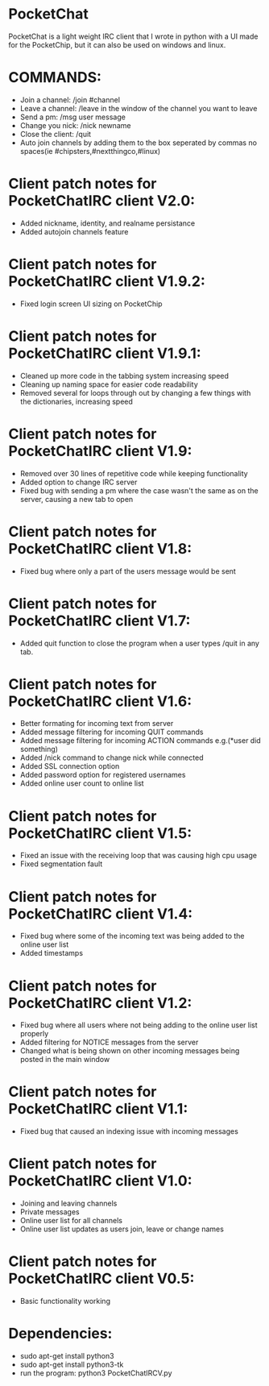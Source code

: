 # PocketChat
PocketChat is a light weight IRC client that I wrote in python with a UI made for the PocketChip, but
it can also be used on windows and linux.

# COMMANDS:
- Join a channel: /join #channel
- Leave a channel: /leave in the window of the channel you want to leave
- Send a pm: /msg user message
- Change you nick: /nick newname
- Close the client: /quit
- Auto join channels by adding them to the box seperated by commas no spaces(ie #chipsters,#nextthingco,#linux)

# Client patch notes for PocketChatIRC client V2.0:
- Added nickname, identity, and realname persistance
- Added autojoin channels feature

# Client patch notes for PocketChatIRC client V1.9.2:
- Fixed login screen UI sizing on PocketChip

# Client patch notes for PocketChatIRC client V1.9.1:
- Cleaned up more code in the tabbing system increasing speed
- Cleaning up naming space for easier code readability
- Removed several for loops through out by changing a few things with the dictionaries, increasing speed

# Client patch notes for PocketChatIRC client V1.9:
- Removed over 30 lines of repetitive code while keeping functionality
- Added option to change IRC server
- Fixed bug with sending a pm where the case wasn't the same as on the server, causing a new tab to open

# Client patch notes for PocketChatIRC client V1.8:
- Fixed bug where only a part of the users message would be sent

# Client patch notes for PocketChatIRC client V1.7:
- Added quit function to close the program when a user types /quit in any tab.

# Client patch notes for PocketChatIRC client V1.6:
- Better formating for incoming text from server
- Added message filtering for incoming QUIT commands
- Added message filtering for incoming ACTION commands e.g.(*user did something)
- Added /nick command to change nick while connected
- Added SSL connection option
- Added password option for registered usernames
- Added online user count to online list

# Client patch notes for PocketChatIRC client V1.5:
- Fixed an issue with the receiving loop that was causing high cpu usage
- Fixed segmentation fault

# Client patch notes for PocketChatIRC client V1.4:
- Fixed bug where some of the incoming text was being added to the online user list
- Added timestamps

# Client patch notes for PocketChatIRC client V1.2:
- Fixed bug where all users where not being adding to the online user list properly
- Added filtering for NOTICE messages from the server
- Changed what is being shown on other incoming messages being posted in the main window

# Client patch notes for PocketChatIRC client V1.1:
- Fixed bug that caused an indexing issue with incoming messages

# Client patch notes for PocketChatIRC client V1.0:
- Joining and leaving channels
- Private messages
- Online user list for all channels
- Online user list updates as users join, leave or change names

# Client patch notes for PocketChatIRC client V0.5:
- Basic functionality working

# Dependencies:

- sudo apt-get install python3
- sudo apt-get install python3-tk
- run the program: 
  python3 PocketChatIRCV.py
